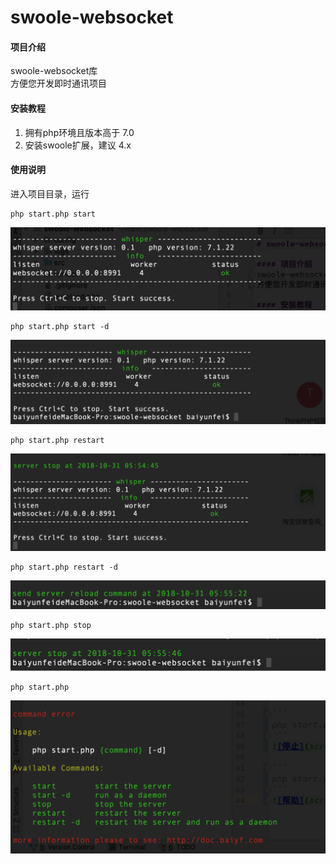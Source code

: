 # swoole-websocket

#### 项目介绍
swoole-websocket库   
方便您开发即时通讯项目

#### 安装教程

1. 拥有php环境且版本高于 7.0
2. 安装swoole扩展，建议 4.x


#### 使用说明

进入项目目录，运行  
```
php start.php start
```
![启动](screenshoot/start.png) 

```
php start.php start -d
```
![守护](screenshoot/startd.png) 

```
php start.php restart
```
![重启](screenshoot/restart.png) 

```
php start.php restart -d
```
![守护重启](screenshoot/restartd.png) 

```
php start.php stop
```
![停止](screenshoot/stop.png) 

```
php start.php
```
![帮助](screenshoot/help.png) 